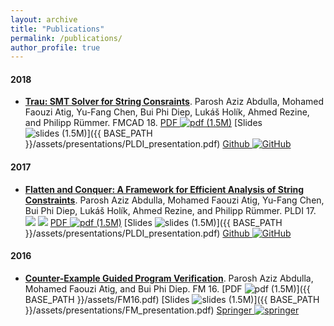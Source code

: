 ```yaml
---
layout: archive
title: "Publications"
permalink: /publications/
author_profile: true
---
```



#### 2018
- **[Trau: SMT Solver for String Consraints]()**.
Parosh Aziz Abdulla, Mohamed Faouzi Atig, Yu-Fang Chen, Bui Phi Diep, Lukáš Holík, Ahmed Rezine, and Philipp Rümmer. FMCAD 18. 
[PDF ![pdf (1.5M)](icons16/pdf-icon.png)](http://dl.acm.org/citation.cfm?id=3062384)
[Slides ![slides (1.5M)](icons16/ppt-icon.png)]({{ BASE_PATH }}/assets/presentations/PLDI_presentation.pdf)
[Github ![GitHub](icons16/github-icon.png)](https://github.com/diepbp/fat)

#### 2017
- **[Flatten and Conquer: A Framework for Efficient Analysis of String Constraints]()**.
Parosh Aziz Abdulla, Mohamed Faouzi Atig, Yu-Fang Chen, Bui Phi Diep, Lukáš Holík, Ahmed Rezine, and Philipp Rümmer. PLDI 17. 
[  ![](icons64/aec00.png)]()
[  ![](icons64/aec01.png)]()
[PDF ![pdf (1.5M)](icons16/pdf-icon.png)](http://dl.acm.org/citation.cfm?id=3062384)
[Slides ![slides (1.5M)](icons16/ppt-icon.png)]({{ BASE_PATH }}/assets/presentations/PLDI_presentation.pdf)
[Github ![GitHub](icons16/github-icon.png)](https://github.com/diepbp/fat)

#### 2016
- **[Counter-Example Guided Program Verification]()**. Parosh Aziz Abdulla, Mohamed Faouzi Atig, and Bui Phi Diep. 
FM 16.
[PDF ![pdf (1.5M)](icons16/pdf-icon.png)]({{ BASE_PATH }}/assets/FM16.pdf)
[Slides ![slides (1.5M)](icons16/ppt-icon.png)]({{ BASE_PATH }}/assets/presentations/FM_presentation.pdf)
[Springer ![springer](icons16/springer-icon.png)](http://link.springer.com/chapter/10.1007%2F978-3-319-48989-6_2)
<!--[![Abstract](icons16/pubmed-icon.png)](http://www.bepress.com/jhubiostat/paper125) -->
<!--[![GitHub](icons16/github-icon.png)](https://github.com/kbroman/phyloQTLpaper) -->

